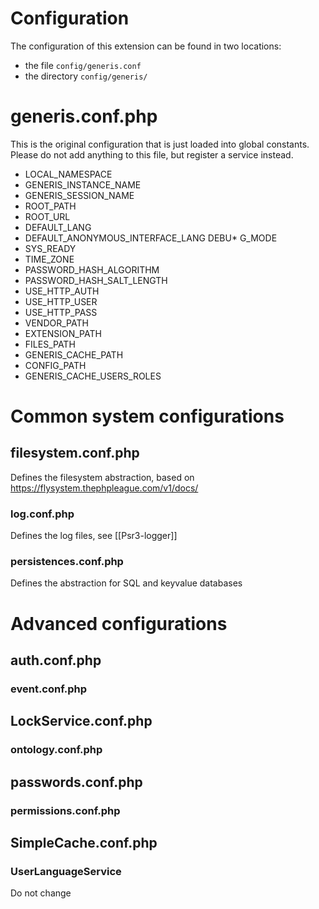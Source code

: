 # Configuration

The configuration of this extension can be found in two locations:
* the file `config/generis.conf`
* the directory `config/generis/`

# generis.conf.php

This is the original configuration that is just loaded into global constants. Please do not add
anything to this file, but register a service instead.

* LOCAL_NAMESPACE
* GENERIS_INSTANCE_NAME
* GENERIS_SESSION_NAME
* ROOT_PATH
* ROOT_URL
* DEFAULT_LANG
* DEFAULT_ANONYMOUS_INTERFACE_LANG
DEBU* G_MODE
* SYS_READY
* TIME_ZONE
* PASSWORD_HASH_ALGORITHM
* PASSWORD_HASH_SALT_LENGTH
* USE_HTTP_AUTH
* USE_HTTP_USER
* USE_HTTP_PASS
* VENDOR_PATH
* EXTENSION_PATH
* FILES_PATH
* GENERIS_CACHE_PATH
* CONFIG_PATH
* GENERIS_CACHE_USERS_ROLES

# Common system configurations

## filesystem.conf.php

Defines the filesystem abstraction, based on https://flysystem.thephpleague.com/v1/docs/

### log.conf.php

Defines the log files, see [[Psr3-logger]]

### persistences.conf.php

Defines the abstraction for SQL and keyvalue databases

# Advanced configurations

## auth.conf.php

### event.conf.php

## LockService.conf.php

### ontology.conf.php

## passwords.conf.php

### permissions.conf.php

## SimpleCache.conf.php

### UserLanguageService

 Do not change